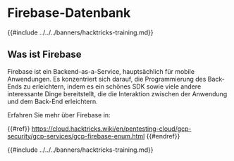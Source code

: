 # Firebase-Datenbank

{{#include ../../../banners/hacktricks-training.md}}

## Was ist Firebase

Firebase ist ein Backend-as-a-Service, hauptsächlich für mobile Anwendungen. Es konzentriert sich darauf, die Programmierung des Back-Ends zu erleichtern, indem es ein schönes SDK sowie viele andere interessante Dinge bereitstellt, die die Interaktion zwischen der Anwendung und dem Back-End erleichtern.

Erfahren Sie mehr über Firebase in:

{{#ref}}
https://cloud.hacktricks.wiki/en/pentesting-cloud/gcp-security/gcp-services/gcp-firebase-enum.html
{{#endref}}

{{#include ../../../banners/hacktricks-training.md}}
